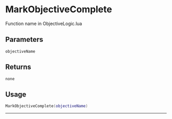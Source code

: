 # MarkObjectiveComplete
Function name in ObjectiveLogic.lua
## Parameters
`objectiveName`
## Returns
`none`
## Usage
```lua
MarkObjectiveComplete(objectiveName)
```
---
